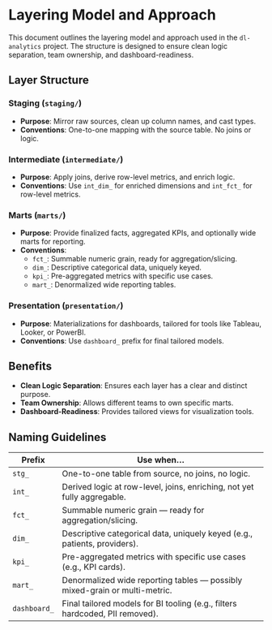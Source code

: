# Layering Model and Approach

This document outlines the layering model and approach used in the `dl-analytics` project. The structure is designed to ensure clean logic separation, team ownership, and dashboard-readiness.

## Layer Structure

### Staging (`staging/`)
- **Purpose**: Mirror raw sources, clean up column names, and cast types.
- **Conventions**: One-to-one mapping with the source table. No joins or logic.

### Intermediate (`intermediate/`)
- **Purpose**: Apply joins, derive row-level metrics, and enrich logic.
- **Conventions**: Use `int_dim_` for enriched dimensions and `int_fct_` for row-level metrics.

### Marts (`marts/`)
- **Purpose**: Provide finalized facts, aggregated KPIs, and optionally wide marts for reporting.
- **Conventions**:
  - `fct_`: Summable numeric grain, ready for aggregation/slicing.
  - `dim_`: Descriptive categorical data, uniquely keyed.
  - `kpi_`: Pre-aggregated metrics with specific use cases.
  - `mart_`: Denormalized wide reporting tables.

### Presentation (`presentation/`)
- **Purpose**: Materializations for dashboards, tailored for tools like Tableau, Looker, or PowerBI.
- **Conventions**: Use `dashboard_` prefix for final tailored models.

## Benefits
- **Clean Logic Separation**: Ensures each layer has a clear and distinct purpose.
- **Team Ownership**: Allows different teams to own specific marts.
- **Dashboard-Readiness**: Provides tailored views for visualization tools.

## Naming Guidelines
| Prefix       | Use when…                                                                    |
| ------------ | ---------------------------------------------------------------------------- |
| `stg_`       | One-to-one table from source, no joins, no logic.                            |
| `int_`       | Derived logic at row-level, joins, enriching, not yet fully aggregable.      |
| `fct_`       | Summable numeric grain — ready for aggregation/slicing.                      |
| `dim_`       | Descriptive categorical data, uniquely keyed (e.g., patients, providers).    |
| `kpi_`       | Pre-aggregated metrics with specific use cases (e.g., KPI cards).            |
| `mart_`      | Denormalized wide reporting tables — possibly mixed-grain or multi-metric.   |
| `dashboard_` | Final tailored models for BI tooling (e.g., filters hardcoded, PII removed). |